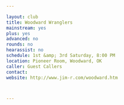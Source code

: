 ```yaml
---

layout: club
title: Woodward Wranglers
mainstream: yes
plus: yes
advanced: no
rounds: no
hearassist: no
schedule: 1st &amp; 3rd Saturday, 8:00 PM
location: Pioneer Room, Woodward, OK
caller: Guest Callers
contact: 
website: http://www.jim-r.com/woodward.htm



---
```


